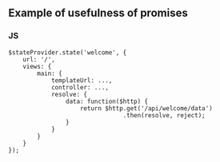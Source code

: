 ##  Example of usefulness of promises

### JS

	$stateProvider.state('welcome', {
		url: '/',
		views: {
			main: {
				templateUrl: ...,
				controller: ...,
				resolve: {
					data: function($http) {
						return $http.get('/api/welcome/data')
									.then(resolve, reject);
					}
				}
			}
		}
	});

